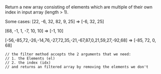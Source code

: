 Return a new array consisting of elements which are multiple of their own index in input array (length > 1).

Some cases:
[22, -6, 32, 82, 9, 25] =>  [-6, 32, 25]

[68, -1, 1, -7, 10, 10] => [-1, 10]

[-56,-85,72,-26,-14,76,-27,72,35,-21,-67,87,0,21,59,27,-92,68] => [-85, 72, 0, 68]


	// the filter method accepts the 2 arguments that we need:
	// 1. the Elements (el)
	// 2. the index (idx)
	// and returns an filtered array by removing the elements we don't